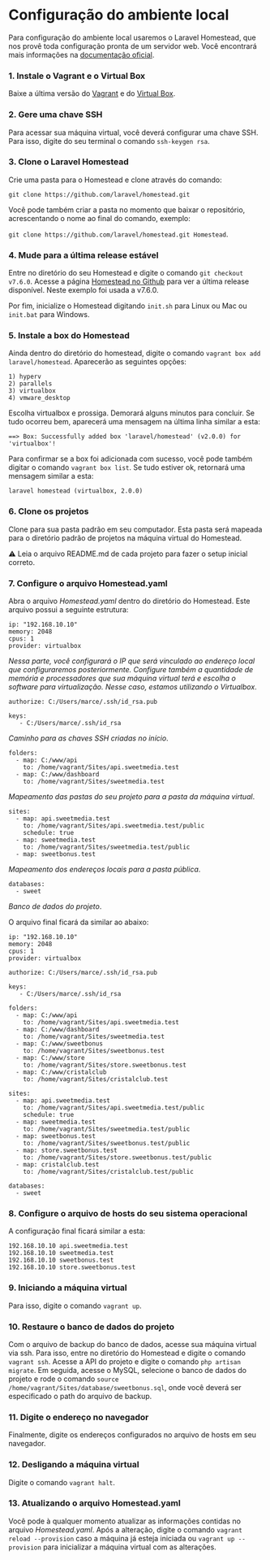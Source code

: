 # Configuração do ambiente local

Para configuração do ambiente local usaremos o Laravel Homestead, que nos provê toda configuração pronta de um servidor web. Você encontrará mais informações na [documentação oficial](https://laravel.com/docs/5.6/homestead).

### 1. Instale o Vagrant e o Virtual Box
Baixe a última versão do [Vagrant](https://www.vagrantup.com/downloads.html) e do [Virtual Box](https://www.virtualbox.org/wiki/Downloads). 

### 2. Gere uma chave SSH
Para acessar sua máquina virtual, você deverá configurar uma chave SSH. Para isso, digite do seu terminal o comando `ssh-keygen rsa`.

### 3. Clone o Laravel Homestead
Crie uma pasta para o Homestead e clone através do comando:

`git clone https://github.com/laravel/homestead.git`

Você pode também criar a pasta no momento que baixar o repositório, acrescentando o nome ao final do comando, exemplo:

`git clone https://github.com/laravel/homestead.git Homestead`.

### 4.  Mude para a última release estável

Entre no diretório do seu Homestead e digite o comando `git checkout v7.6.0`. Acesse a página [Homestead no Github](https://github.com/laravel/homestead/releases) para ver a última release disponível. Neste exemplo foi usada a v7.6.0.

Por fim, inicialize o Homestead digitando `init.sh` para Linux ou Mac ou `init.bat` para Windows.

### 5. Instale a box do Homestead

Ainda dentro do diretório do homestead, digite o comando `vagrant box add laravel/homestead`. Aparecerão as seguintes opções:

    1) hyperv
    2) parallels
    3) virtualbox
    4) vmware_desktop
Escolha virtualbox e prossiga. Demorará alguns minutos para concluir. Se tudo ocorreu bem, aparecerá uma mensagem na última linha similar a esta: 

    ==> Box: Successfully added box 'laravel/homestead' (v2.0.0) for 'virtualbox'!

Para confirmar se a box foi adicionada com sucesso, você pode também digitar o comando `vagrant box list`. Se tudo estiver ok, retornará uma mensagem similar a esta: 

    laravel homestead (virtualbox, 2.0.0)

### 6. Clone os projetos

Clone para sua pasta padrão em seu computador. Esta pasta será mapeada para o diretório padrão de projetos na máquina virtual do Homestead. 

⚠ Leia o arquivo README.md de cada projeto para fazer o setup inicial correto. 

### 7. Configure  o arquivo Homestead.yaml

Abra o arquivo *Homestead.yaml* dentro do diretório do Homestead. Este arquivo possui a seguinte estrutura: 

    ip: "192.168.10.10"
    memory: 2048
    cpus: 1
    provider: virtualbox

*Nessa parte, você configurará o IP que será vinculado ao endereço local que configuraremos posteriormente. Configure também a quantidade de memória e processadores que sua máquina virtual terá e escolha o software para virtualização. Nesse caso, estamos utilizando o Virtualbox*.


    authorize: C:/Users/marce/.ssh/id_rsa.pub

    keys:
       - C:/Users/marce/.ssh/id_rsa

*Caminho para as chaves SSH criadas no início*.


    folders:
      - map: C:/www/api
        to: /home/vagrant/Sites/api.sweetmedia.test
      - map: C:/www/dashboard
        to: /home/vagrant/Sites/sweetmedia.test

*Mapeamento das pastas do seu projeto para a pasta da máquina virtual*.



    sites:
      - map: api.sweetmedia.test
        to: /home/vagrant/Sites/api.sweetmedia.test/public
        schedule: true
      - map: sweetmedia.test
        to: /home/vagrant/Sites/sweetmedia.test/public
      - map: sweetbonus.test

*Mapeamento dos endereços locais para a pasta pública*.


    databases:
      - sweet
*Banco de dados do projeto*.


O arquivo final ficará da similar ao abaixo: 

    ip: "192.168.10.10"
    memory: 2048
    cpus: 1
    provider: virtualbox

    authorize: C:/Users/marce/.ssh/id_rsa.pub

    keys:
       - C:/Users/marce/.ssh/id_rsa
    
    folders:
      - map: C:/www/api
        to: /home/vagrant/Sites/api.sweetmedia.test
      - map: C:/www/dashboard
        to: /home/vagrant/Sites/sweetmedia.test
      - map: C:/www/sweetbonus
        to: /home/vagrant/Sites/sweetbonus.test
      - map: C:/www/store
        to: /home/vagrant/Sites/store.sweetbonus.test
      - map: C:/www/cristalclub
        to: /home/vagrant/Sites/cristalclub.test

    sites:
      - map: api.sweetmedia.test
        to: /home/vagrant/Sites/api.sweetmedia.test/public
        schedule: true
      - map: sweetmedia.test
        to: /home/vagrant/Sites/sweetmedia.test/public
      - map: sweetbonus.test
        to: /home/vagrant/Sites/sweetbonus.test/public
      - map: store.sweetbonus.test
        to: /home/vagrant/Sites/store.sweetbonus.test/public
      - map: cristalclub.test
        to: /home/vagrant/Sites/cristalclub.test/public

    databases:
      - sweet


### 8. Configure  o arquivo de hosts do seu sistema operacional

A configuração final ficará similar a esta: 

    192.168.10.10 api.sweetmedia.test
    192.168.10.10 sweetmedia.test
    192.168.10.10 sweetbonus.test
    192.168.10.10 store.sweetbonus.test

### 9. Iniciando a máquina virtual

Para isso, digite o comando `vagrant up`.

### 10. Restaure o banco de dados do projeto

Com o arquivo de backup do banco de dados, acesse sua máquina virtual via ssh. Para isso, entre no diretório do Homestead e digite o comando `vagrant ssh`. Acesse a API do projeto e digite o comando `php artisan migrate`. Em seguida, acesse o MySQL, selecione o banco de dados do projeto e rode o comando `source /home/vagrant/Sites/database/sweetbonus.sql`, onde você deverá ser especificado o path do arquivo de backup.

### 11. Digite o endereço no navegador

Finalmente, digite os endereços configurados no arquivo de hosts em seu navegador. 

### 12. Desligando a máquina virtual

Digite o comando `vagrant halt`.

### 13. Atualizando o arquivo Homestead.yaml

Você pode à qualquer momento atualizar as informações contidas no arquivo *Homestead.yaml*. Após a alteração, digite o comando `vagrant reload --provision` caso a máquina já esteja iniciada ou `vagrant up --provision` para inicializar a máquina virtual com as alterações.
